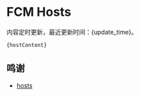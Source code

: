 # FCM Hosts

内容定时更新，最近更新时间：{update_time}。

```bash
{hostContent}
```

## 鸣谢

- [hosts](https://github.com/ineo6/hosts)
